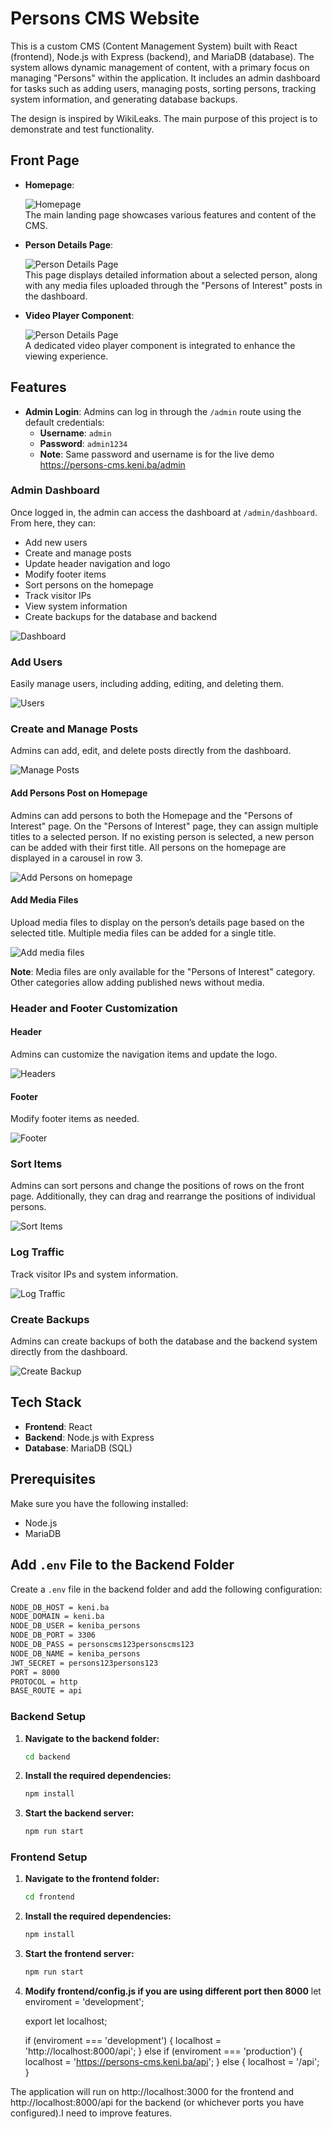 # Persons CMS Website

This is a custom CMS (Content Management System) built with React (frontend), Node.js with Express (backend), and MariaDB (database). The system allows dynamic management of content, with a primary focus on managing "Persons" within the application. It includes an admin dashboard for tasks such as adding users, managing posts, sorting persons, tracking system information, and generating database backups.

The design is inspired by WikiLeaks. The main purpose of this project is to demonstrate and test functionality.

## Front Page

- **Homepage**:

  ![Homepage](images/frontpage.png)  
  The main landing page showcases various features and content of the CMS.

- **Person Details Page**:

  ![Person Details Page](images/persons-details-page.png)  
  This page displays detailed information about a selected person, along with any media files uploaded through the "Persons of Interest" posts in the dashboard.

- **Video Player Component**:

  ![Person Details Page](images/video-player.png)  
  A dedicated video player component is integrated to enhance the viewing experience.

## Features

- **Admin Login**: Admins can log in through the `/admin` route using the default credentials:
  - **Username**: `admin`
  - **Password**: `admin1234`
  - **Note**: Same password and username is for the live demo https://persons-cms.keni.ba/admin

### Admin Dashboard

Once logged in, the admin can access the dashboard at `/admin/dashboard`. From here, they can:

- Add new users
- Create and manage posts
- Update header navigation and logo
- Modify footer items
- Sort persons on the homepage
- Track visitor IPs
- View system information
- Create backups for the database and backend

![Dashboard](images/dashboard.png)

### Add Users

Easily manage users, including adding, editing, and deleting them.

![Users](/images/users.png)

### Create and Manage Posts

Admins can add, edit, and delete posts directly from the dashboard.

![Manage Posts](/images/posts.png)

#### Add Persons Post on Homepage

Admins can add persons to both the Homepage and the "Persons of Interest" page. On the "Persons of Interest" page, they can assign multiple titles to a selected person. If no existing person is selected, a new person can be added with their first title. All persons on the homepage are displayed in a carousel in row 3.

![Add Persons on homepage](/images/persons-post.png)

#### Add Media Files

Upload media files to display on the person’s details page based on the selected title. Multiple media files can be added for a single title.

![Add media files](/images/media-files.png)

**Note**: Media files are only available for the "Persons of Interest" category. Other categories allow adding published news without media.

### Header and Footer Customization

#### Header

Admins can customize the navigation items and update the logo.

![Headers](/images/headers.png)

#### Footer

Modify footer items as needed.

![Footer](/images/footer.png)

### Sort Items

Admins can sort persons and change the positions of rows on the front page. Additionally, they can drag and rearrange the positions of individual persons.

![Sort Items](/images/sort.png)

### Log Traffic

Track visitor IPs and system information.

![Log Traffic](/images/visitor-log.png)

### Create Backups

Admins can create backups of both the database and the backend system directly from the dashboard.

![Create Backup](/images/backup.png)

## Tech Stack

- **Frontend**: React
- **Backend**: Node.js with Express
- **Database**: MariaDB (SQL)

## Prerequisites

Make sure you have the following installed:

- Node.js
- MariaDB

## Add `.env` File to the Backend Folder

Create a `.env` file in the backend folder and add the following configuration:

```bash
NODE_DB_HOST = keni.ba
NODE_DOMAIN = keni.ba
NODE_DB_USER = keniba_persons
NODE_DB_PORT = 3306
NODE_DB_PASS = personscms123personscms123
NODE_DB_NAME = keniba_persons
JWT_SECRET = persons123persons123
PORT = 8000
PROTOCOL = http
BASE_ROUTE = api
```

### Backend Setup

1. **Navigate to the backend folder:**

   ```bash
   cd backend

   ```

2. **Install the required dependencies:**

   ```bash
   npm install

   ```

3. **Start the backend server:**
   ```bash
   npm run start
   ```

### Frontend Setup

1. **Navigate to the frontend folder:**

   ```bash
   cd frontend

   ```

2. **Install the required dependencies:**

   ```bash
   npm install

   ```

3. **Start the frontend server:**
   ```bash
   npm run start
   ```
4. **Modify frontend/config.js if you are using different port then 8000**
   let enviroment = 'development';

   export let localhost;

   if (enviroment === 'development') {
   localhost = 'http://localhost:8000/api';
   } else if (enviroment === 'production') {
   localhost = 'https://persons-cms.keni.ba/api';
   } else {
   localhost = '/api';
   }

The application will run on http://localhost:3000 for the frontend and http://localhost:8000/api for the backend (or whichever ports you have configured).I need to improve features.
